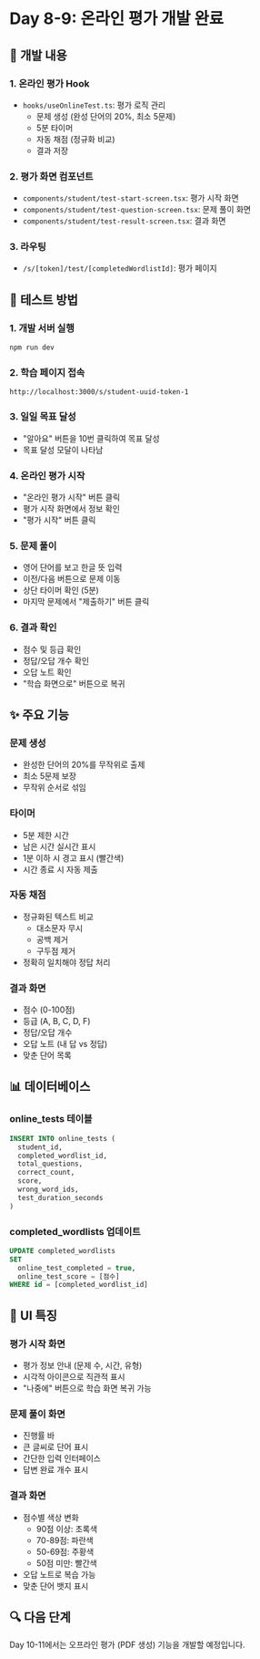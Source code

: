 # Day 8-9: 온라인 평가 개발 완료

## 🎯 개발 내용

### 1. 온라인 평가 Hook
- `hooks/useOnlineTest.ts`: 평가 로직 관리
  - 문제 생성 (완성 단어의 20%, 최소 5문제)
  - 5분 타이머
  - 자동 채점 (정규화 비교)
  - 결과 저장

### 2. 평가 화면 컴포넌트
- `components/student/test-start-screen.tsx`: 평가 시작 화면
- `components/student/test-question-screen.tsx`: 문제 풀이 화면
- `components/student/test-result-screen.tsx`: 결과 화면

### 3. 라우팅
- `/s/[token]/test/[completedWordlistId]`: 평가 페이지

## 🚀 테스트 방법

### 1. 개발 서버 실행
```bash
npm run dev
```

### 2. 학습 페이지 접속
```
http://localhost:3000/s/student-uuid-token-1
```

### 3. 일일 목표 달성
- "알아요" 버튼을 10번 클릭하여 목표 달성
- 목표 달성 모달이 나타남

### 4. 온라인 평가 시작
- "온라인 평가 시작" 버튼 클릭
- 평가 시작 화면에서 정보 확인
- "평가 시작" 버튼 클릭

### 5. 문제 풀이
- 영어 단어를 보고 한글 뜻 입력
- 이전/다음 버튼으로 문제 이동
- 상단 타이머 확인 (5분)
- 마지막 문제에서 "제출하기" 버튼 클릭

### 6. 결과 확인
- 점수 및 등급 확인
- 정답/오답 개수 확인
- 오답 노트 확인
- "학습 화면으로" 버튼으로 복귀

## ✨ 주요 기능

### 문제 생성
- 완성한 단어의 20%를 무작위로 출제
- 최소 5문제 보장
- 무작위 순서로 섞임

### 타이머
- 5분 제한 시간
- 남은 시간 실시간 표시
- 1분 이하 시 경고 표시 (빨간색)
- 시간 종료 시 자동 제출

### 자동 채점
- 정규화된 텍스트 비교
  - 대소문자 무시
  - 공백 제거
  - 구두점 제거
- 정확히 일치해야 정답 처리

### 결과 화면
- 점수 (0-100점)
- 등급 (A, B, C, D, F)
- 정답/오답 개수
- 오답 노트 (내 답 vs 정답)
- 맞춘 단어 목록

## 📊 데이터베이스

### online_tests 테이블
```sql
INSERT INTO online_tests (
  student_id,
  completed_wordlist_id,
  total_questions,
  correct_count,
  score,
  wrong_word_ids,
  test_duration_seconds
)
```

### completed_wordlists 업데이트
```sql
UPDATE completed_wordlists
SET 
  online_test_completed = true,
  online_test_score = [점수]
WHERE id = [completed_wordlist_id]
```

## 🎨 UI 특징

### 평가 시작 화면
- 평가 정보 안내 (문제 수, 시간, 유형)
- 시각적 아이콘으로 직관적 표시
- "나중에" 버튼으로 학습 화면 복귀 가능

### 문제 풀이 화면
- 진행률 바
- 큰 글씨로 단어 표시
- 간단한 입력 인터페이스
- 답변 완료 개수 표시

### 결과 화면
- 점수별 색상 변화
  - 90점 이상: 초록색
  - 70-89점: 파란색
  - 50-69점: 주황색
  - 50점 미만: 빨간색
- 오답 노트로 복습 가능
- 맞춘 단어 뱃지 표시

## 🔍 다음 단계

Day 10-11에서는 오프라인 평가 (PDF 생성) 기능을 개발할 예정입니다.

